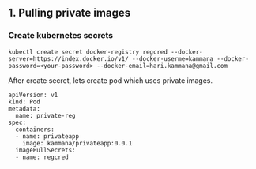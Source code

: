 ## 1. Pulling private images

### Create kubernetes secrets 

```
kubectl create secret docker-registry regcred --docker-server=https://index.docker.io/v1/ --docker-userme=kammana --docker-password=<your-password> --docker-email=hari.kammana@gmail.com
```
After create secret, lets create pod which uses private images.

```
apiVersion: v1
kind: Pod
metadata:
  name: private-reg
spec:
  containers:
  - name: privateapp
    image: kammana/privateapp:0.0.1
  imagePullSecrets:
  - name: regcred

```
